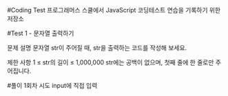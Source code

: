 #Coding Test
프로그래머스 스쿨에서 JavaScript 코딩테스트 연습을 기록하기 위한 저장소

#Test 1 - 문자열 출력하기

문제 설명
문자열 str이 주어질 때, str을 출력하는 코드를 작성해 보세요.

제한 사항
1 ≤ str의 길이 ≤ 1,000,000
str에는 공백이 없으며, 첫째 줄에 한 줄로만 주어집니다.

#풀이
1회차 시도 input에 직접 입력